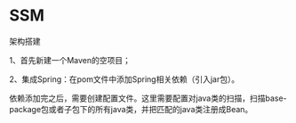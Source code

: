 # SSM
架构搭建



1、首先新建一个Maven的空项目；

2、集成Spring：在pom文件中添加Spring相关依赖（引入jar包）。

​	  依赖添加完之后，需要创建配置文件。这里需要配置对java类的扫描，扫描base-package包或者子包下的所有java类，并把匹配的java类注册成Bean。

​	  